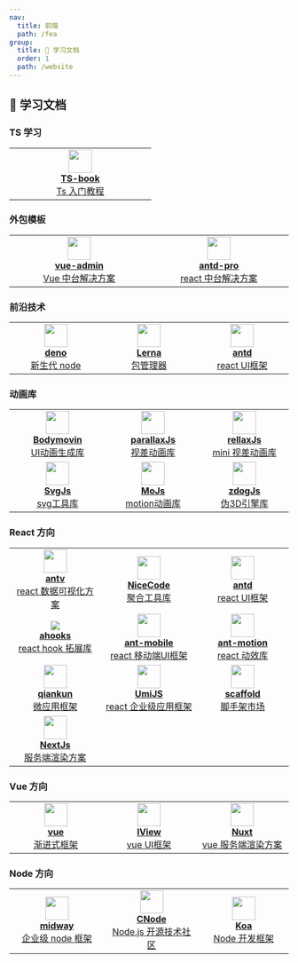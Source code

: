 ```yaml
---
nav:
  title: 前端
  path: /fea
group:
  title: 💊 学习文档
  order: 1
  path: /website
---
```


## 💊 学习文档

### TS 学习

<table>
  <tr>
    <td width="240" align="center">
      <a target="_blank" href="http://ts.xcatliu.com/">
        <img src="http://ts.xcatliu.com/favicon.png" width="42" />
        <br />
        <strong>TS-book</strong>
        <div>Ts 入门教程</div>
      </a>
    </td>
  </tr>
</table>

### 外包模板

<table>
  <tr>
    <td width="240" align="center">
      <a target="_blank" href="https://panjiachen.github.io/vue-element-admin-site/zh/">
        <img src="https://panjiachen.github.io/vue-element-admin-site/home.png" width="42" />
        <br />
        <strong>vue-admin</strong>
        <div>Vue 中台解决方案</div>
      </a>
    </td>
    <td width="240" align="center">
      <a target="_blank" href="https://pro.ant.design/zh-CN/">
        <img src="https://pro.ant.design/favicon.png" width="42" />
        <br />
        <strong>antd-pro</strong>
        <div>react 中台解决方案</div>
      </a>
    </td>
  </tr>
</table>

### 前沿技术

<table>
  <tr>
    <td width="240" align="center">
      <a target="_blank" href="https://deno.land/">
        <img src="https://deno.land/logo.svg" width="42" />
        <br />
        <strong>deno</strong>
        <div>新生代 node</div>
      </a>
    </td>
    <td width="240" align="center">
      <a target="_blank" href="https://lerna.js.org">
        <img src="https://lerna.js.org/images/lerna-hero.svg" width="42" />
        <br />
        <strong>Lerna</strong>
        <div>包管理器</div>
      </a>
    </td>
    <td width="240" align="center">
      <a target="_blank" href="https://ant.design">
        <img src="https://gw.alipayobjects.com/zos/rmsportal/KDpgvguMpGfqaHPjicRK.svg" width="42" />
        <br />
        <strong>antd</strong>
        <div>react UI框架</div>
      </a>
    </td>
  </tr>
</table>

### 动画库

<table>
  <tr>
    <td width="240" align="center">
      <a target="_blank" href="https://airbnb.io/lottie/#/README">
        <img src="https://airbnb.io/lottie/images/logo.webp" width="42" />
        <br />
        <strong>Bodymovin</strong>
        <div>UI动画生成库</div>
      </a>
    </td>
    <td width="240" align="center">
      <a target="_blank" href="https://matthew.wagerfield.com/parallax/">
        <img src="http://matthew.wagerfield.com/parallax/favicon.png" width="42" />
        <br />
        <strong>parallaxJs</strong>
        <div>视差动画库</div>
      </a>
    </td>
    <td width="240" align="center">
      <a target="_blank" href="https://dixonandmoe.com/rellax/">
        <img src="http://matthew.wagerfield.com/parallax/favicon.png" width="42" />
        <br />
        <strong>rellaxJs</strong>
        <div>mini 视差动画库</div>
      </a>
    </td>
  </tr>
  <tr>
    <td width="240" align="center">
      <a target="_blank" href="https://svgjs.dev/docs/3.0/">
        <img src="https://svgjs.dev/docs/3.0/assets/images/logo-svg-js-01d-128.png" width="42" />
        <br />
        <strong>SvgJs</strong>
        <div>svg工具库</div>
      </a>
    </td>
    <td width="240" align="center">
      <a target="_blank" href="https://mojs.github.io/">
        <img src="https://mojs.github.io/assets/img/logo.svg" width="42" />
        <br />
        <strong>MoJs</strong>
        <div>motion动画库</div>
      </a>
    </td>
    <td width="240" align="center">
      <a target="_blank" href="https://zzz.dog/">
        <img src="https://zzz.dog/img/solids.png" width="42" />
        <br />
        <strong>zdogJs</strong>
        <div>伪3D引擎库</div>
      </a>
    </td>
  </tr>
</table>

### React 方向

<table>
  <tr>
    <td width="240" align="center">
      <a target="_blank" href="https://antv.vision/zh">
        <img src="https://gw.alipayobjects.com/zos/rmsportal/KDpgvguMpGfqaHPjicRK.svg" width="42" />
        <br />
        <strong>antv</strong>
        <div>react 数据可视化方案</div>
      </a>
    </td>
    <td width="240" align="center">
      <a target="_blank" href="https://nicecoders.github.io/">
        <img src="http://jzx-h5.oss-cn-hangzhou.aliyuncs.com/logo.png" width="42" />
        <br />
        <strong>NiceCode</strong>
        <div>聚合工具库</div>
      </a>
    </td>
    <td width="240" align="center">
      <a target="_blank" href="https://ant.design">
        <img src="https://gw.alipayobjects.com/zos/rmsportal/KDpgvguMpGfqaHPjicRK.svg" width="42" />
        <br />
        <strong>antd</strong>
        <div>react UI框架</div>
      </a>
    </td>
  </tr>
  <tr>
    <td width="240" align="center">
      <a target="_blank" href="https://ahooks.js.org/">
        <img src="https://ahooks.js.org/logo.svg" />
        <br />
        <strong>ahooks</strong>
        <div>react hook 拓展库</div>
      </a>
    </td>
    <td width="240" align="center">
      <a target="_blank" href="https://mobile.ant.design/index-cn">
        <img src="https://zos.alipayobjects.com/rmsportal/wIjMDnsrDoPPcIV.png" width="42" />
        <br />
        <strong>ant-mobile</strong>
        <div>react 移动端UI框架</div>
      </a>
    </td>
    <td width="240" align="center">
      <a target="_blank" href="https://motion.ant.design/index-cn">
        <img src="https://zos.alipayobjects.com/rmsportal/TOXWfHIUGHvZIyb.svg" width="42" />
        <br />
        <strong>ant-motion</strong>
        <div>react 动效库</div>
      </a>
    </td>
  </tr>
  <tr>
    <td width="160" align="center">
      <a target="_blank" href="https://qiankun.umijs.org/">
        <img src="https://gw.alipayobjects.com/zos/bmw-prod/8a74c1d3-16f3-4719-be63-15e467a68a24/km0cv8vn_w500_h500.png" width="42" />
        <br />
        <strong>qiankun</strong>
        <div>微应用框架</div>
      </a>
    </td>
    <td width="160" align="center">
      <a target="_blank" href="https://umijs.org">
        <img src="https://gw.alipayobjects.com/zos/bmw-prod/598d14af-4f1c-497d-b579-5ac42cd4dd1f/k7bjua9c_w132_h130.png" width="42" />
        <br />
        <strong>UmiJS</strong>
        <div>react 企业级应用框架</div>
      </a>
    </td>
    <td width="240" align="center">
      <a target="_blank" href="https://scaffold.ant.design">
        <img src="https://zos.alipayobjects.com/rmsportal/HXZvKsbcQljpFToWbjPj.svg" width="42" />
        <br />
        <strong>scaffold</strong>
        <div>脚手架市场</div>
      </a>
    </td>
  </tr>
  <tr>
    <td width="240" align="center">
      <a target="_blank" href="https://nextjs.org/">
        <img src="https://nextjs.org/static/favicon/safari-pinned-tab.svg" width="42" />
        <br />
        <strong>NextJs</strong>
        <div>服务端渲染方案</div>
      </a>
    </td>
  </tr>
</table>

### Vue 方向

<table>
  <tr>
    <td width="240" align="center">
      <a target="_blank" href="https://cn.vuejs.org/">
        <img src="https://cn.vuejs.org/images/logo.svg" width="42" />
        <br />
        <strong>vue</strong>
        <div>渐进式框架</div>
      </a>
    </td>
    <td width="240" align="center">
      <a target="_blank" href="https://www.iviewui.com/">
        <img src="https://file.iviewui.com/dist/d6fcbeecd3f5ff1b1dd0a0f68bdf6ce7.svg" width="42" />
        <br />
        <strong>IView</strong>
        <div>vue UI框架</div>
      </a>
    </td>
    <td width="240" align="center">
      <a target="_blank" href="https://zh.nuxtjs.org/">
        <img src="https://zh.nuxtjs.org/_nuxt/icons/icon_512x512.c20795.png" width="42" />
        <br />
        <strong>Nuxt</strong>
        <div>vue 服务端渲染方案</div>
      </a>
    </td>
  </tr>
</table>

### Node 方向

<table>
  <tr>
    <td width="240" align="center">
      <a target="_blank" href="https://antv.vision/zh">
        <img src="https://gw.alicdn.com/tfs/TB1eGsrk79l0K4jSZFKXXXFjpXa-347-340.png" width="42" />
        <br />
        <strong>midway</strong>
        <div>企业级 node 框架</div>
      </a>
    </td>
    <td width="240" align="center">
      <a target="_blank" href="https://cnodejs.org/">
        <img src="https://static2.cnodejs.org/public/images/cnode_icon_64.png" width="42" />
        <br />
        <strong>CNode</strong>
        <div>Node.js 开源技术社区</div>
      </a>
    </td>
    <td width="240" align="center">
      <a target="_blank" href="https://www.koajs.com.cn/">
        <img src="https://tva1.sinaimg.cn/large/008i3skNly1gu7waxo9bxj60jk09s3ym02.jpg" width="42" />
        <br />
        <strong>Koa</strong>
        <div>Node 开发框架</div>
      </a>
    </td>
  </tr>
</table>
